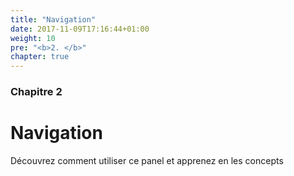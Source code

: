 ```yaml
---
title: "Navigation"
date: 2017-11-09T17:16:44+01:00
weight: 10
pre: "<b>2. </b>"
chapter: true
---
```


### Chapitre 2

# Navigation

Découvrez comment utiliser ce panel et apprenez en les concepts

